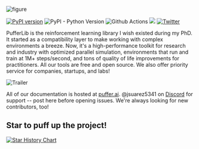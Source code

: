 ![figure](https://pufferai.github.io/source/resource/header.png)

[![PyPI version](https://badge.fury.io/py/pufferlib.svg)](https://badge.fury.io/py/pufferlib)
![PyPI - Python Version](https://img.shields.io/pypi/pyversions/pufferlib)
![Github Actions](https://github.com/PufferAI/PufferLib/actions/workflows/install.yml/badge.svg)
[![](https://dcbadge.vercel.app/api/server/spT4huaGYV?style=plastic)](https://discord.gg/spT4huaGYV)
[![Twitter](https://img.shields.io/twitter/url/https/twitter.com/cloudposse.svg?style=social&label=Follow%20%40jsuarez5341)](https://twitter.com/jsuarez5341)

PufferLib is the reinforcement learning library I wish existed during my PhD. It started as a compatibility layer to make working with complex environments a breeze. Now, it's a high-performance toolkit for research and industry with optimized parallel simulation, environments that run and train at 1M+ steps/second, and tons of quality of life improvements for practitioners. All our tools are free and open source. We also offer priority service for companies, startups, and labs!

![Trailer](https://github.com/PufferAI/puffer.ai/blob/main/docs/assets/puffer_2.gif?raw=true)

All of our documentation is hosted at [puffer.ai](https://puffer.ai "PufferLib Documentation"). @jsuarez5341 on [Discord](https://discord.gg/puffer) for support -- post here before opening issues. We're always looking for new contributors, too!

## Star to puff up the project!

<a href="https://star-history.com/#pufferai/pufferlib&Date">
 <picture>
   <source media="(prefers-color-scheme: dark)" srcset="https://api.star-history.com/svg?repos=pufferai/pufferlib&type=Date&theme=dark" />
   <source media="(prefers-color-scheme: light)" srcset="https://api.star-history.com/svg?repos=pufferai/pufferlib&type=Date" />
   <img alt="Star History Chart" src="https://api.star-history.com/svg?repos=pufferai/pufferlib&type=Date" />
 </picture>
</a>
